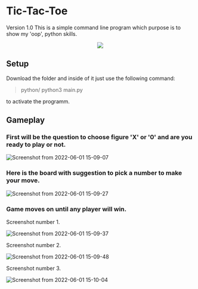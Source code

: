 # Tic-Tac-Toe
Version 1.0
This is a simple command line program which purpose is to show my 'oop', python skills.

<p align='center'>
  <img src='https://i1.wp.com/blog.alexdevero.com/wp-content/uploads/2019/06/how-to-build-simple-tic-tac-toe-game-with-react-blog.jpg?fit=1024%2C635&ssl=1'/>  
</p>

## Setup 
Download the folder and inside of it just use the following command:

>python/ python3 main.py

to activate the programm.

## Gameplay

### First will be the question to choose figure 'X' or '0' and are you ready to play or not.

![Screenshot from 2022-06-01 15-09-07](https://user-images.githubusercontent.com/103509971/171370857-4c576a66-9ca4-4de4-8d8c-dcf79b635c49.png)

### Here is the board with suggestion to pick a number to make your move. 

![Screenshot from 2022-06-01 15-09-27](https://user-images.githubusercontent.com/103509971/171370888-3a315096-e9db-449a-977a-6cf53b975289.png)

### Game moves on until any player will win.

Screenshot number 1.

![Screenshot from 2022-06-01 15-09-37](https://user-images.githubusercontent.com/103509971/171370897-61cf009d-66e8-4f33-a3c9-f6bfc6939cc2.png)

Screenshot number 2.

![Screenshot from 2022-06-01 15-09-48](https://user-images.githubusercontent.com/103509971/171370903-90368caf-e3e1-4f2e-9d54-409d1290191e.png)

Screenshot number 3.

![Screenshot from 2022-06-01 15-10-04](https://user-images.githubusercontent.com/103509971/171375382-2765d4bd-91cb-4e14-9b68-663b09f04343.png)

